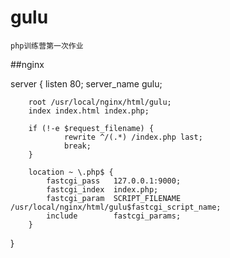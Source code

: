 # gulu
    php训练营第一次作业
##nginx

server {
        listen 80;
        server_name gulu;

        root /usr/local/nginx/html/gulu;
        index index.html index.php;

        if (!-e $request_filename) {
                rewrite ^/(.*) /index.php last;
                break;
        }

        location ~ \.php$ {
            fastcgi_pass   127.0.0.1:9000;
            fastcgi_index  index.php;
            fastcgi_param  SCRIPT_FILENAME  /usr/local/nginx/html/gulu$fastcgi_script_name;
            include        fastcgi_params;
        }
}
